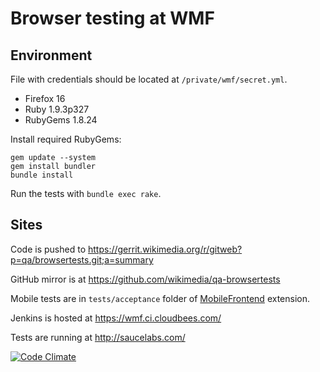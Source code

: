 # Browser testing at WMF

## Environment

File with credentials should be located at `/private/wmf/secret.yml`.

- Firefox 16
- Ruby 1.9.3p327
- RubyGems 1.8.24

Install required RubyGems:

    gem update --system
    gem install bundler
    bundle install

Run the tests with `bundle exec rake`.

## Sites

Code is pushed to https://gerrit.wikimedia.org/r/gitweb?p=qa/browsertests.git;a=summary

GitHub mirror is at https://github.com/wikimedia/qa-browsertests

Mobile tests are in `tests/acceptance` folder of [MobileFrontend](https://github.com/wikimedia/mediawiki-extensions-MobileFrontend) extension.

Jenkins is hosted at https://wmf.ci.cloudbees.com/

Tests are running at http://saucelabs.com/

[![Code Climate](https://codeclimate.com/badge.png)](https://codeclimate.com/github/wikimedia/qa-browsertests)
